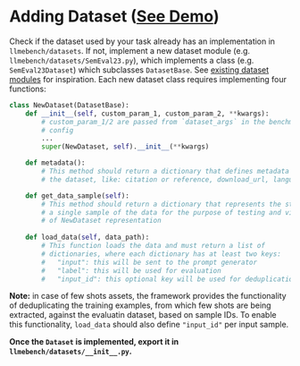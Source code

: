 # Adding Dataset ([See Demo](https://youtu.be/_sO2PhKhKGA?feature=shared)) 
Check if the dataset used by your task already has an implementation in `llmebench/datasets`. If not, implement a new dataset module (e.g. `llmebench/datasets/SemEval23.py`), which implements a class (e.g. `SemEval23Dataset`) which subclasses `DatasetBase`. See [existing dataset modules](llmebench/datasets) for inspiration. Each new dataset class requires implementing four functions:

```python
class NewDataset(DatasetBase):
	def __init__(self, custom_param_1, custom_param_2, **kwargs):
		# custom_param_1/2 are passed from `dataset_args` in the benchmark
		# config
		...
		super(NewDataset, self).__init__(**kwargs)

	def metadata():
		# This method should return a dictionary that defines metadata describing
		# the dataset, like: citation or reference, download_url, language, etc.

	def get_data_sample(self):
		# This method should return a dictionary that represents the structure of
		# a single sample of the data for the purpose of testing and viewing
		# of NewDataset representation
	
	def load_data(self, data_path):
		# This function loads the data and must return a list of
		# dictionaries, where each dictionary has at least two keys:
		#   "input": this will be sent to the prompt generator
		#   "label": this will be used for evaluation
		#   "input_id": this optional key will be used for deduplication
```

**Note:** in case of few shots assets, the framework provides the functionality of deduplicating the training examples, from which few shots are being extracted, against the evaluatin dataset, based on sample IDs. To enable this functionality, `load_data` should also define `"input_id"` per input sample.

**Once the `Dataset` is implemented, export it in `llmebench/datasets/__init__.py`.**
